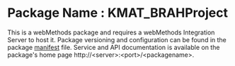 # Package Name : KMAT_BRAHProject
This is a webMethods package and requires a webMethods Integration Server to host it. Package versioning and configuration can be found in the package [manifest](./KMAT_BRAHProject/manifest.v3) file. Service and API documentation is available on the package's home page http://&lt;server&gt;:&lt;port&gt;/&lt;packagename>.